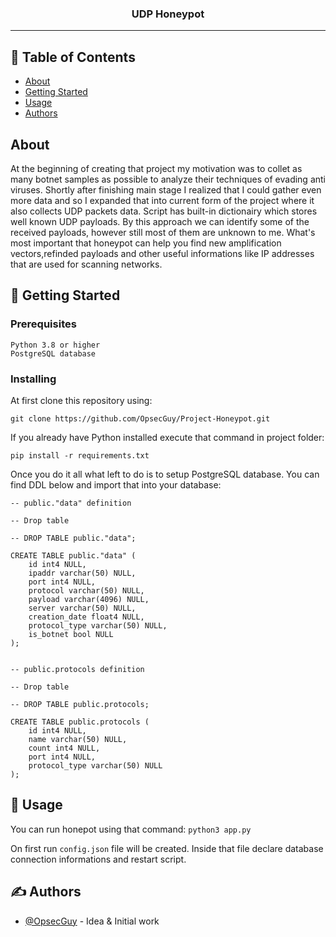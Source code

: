 <h3 align="center">UDP Honeypot</h3>

---


## 📝 Table of Contents

- [About](#about)
- [Getting Started](#getting_started)
- [Usage](#usage)
- [Authors](#authors)

## About <a name = "about"></a>

At the beginning of creating that project my motivation was to collet as many botnet samples as possible to analyze their techniques of evading anti viruses. Shortly after finishing main stage I realized that I could gather even more data and so I expanded that into current form of the project where it also collects UDP packets data. Script has built-in dictionairy which stores well known UDP payloads. By this approach we can identify some of the received payloads, however still most of them are unknown to me. What's most important that honeypot can help you find new amplification vectors,refinded payloads and other useful informations like IP addresses that are used for scanning networks.

## 🏁 Getting Started <a name = "getting_started"></a>

### Prerequisites

```
Python 3.8 or higher
PostgreSQL database
```

### Installing

At first clone this repository using:
```
git clone https://github.com/OpsecGuy/Project-Honeypot.git
```

If you already have Python installed execute that command in project folder:
```
pip install -r requirements.txt
```

Once you do it all what left to do is to setup PostgreSQL database. You can find DDL below and import that into your database:
```
-- public."data" definition

-- Drop table

-- DROP TABLE public."data";

CREATE TABLE public."data" (
	id int4 NULL,
	ipaddr varchar(50) NULL,
	port int4 NULL,
	protocol varchar(50) NULL,
	payload varchar(4096) NULL,
	server varchar(50) NULL,
	creation_date float4 NULL,
	protocol_type varchar(50) NULL,
	is_botnet bool NULL
);


-- public.protocols definition

-- Drop table

-- DROP TABLE public.protocols;

CREATE TABLE public.protocols (
	id int4 NULL,
	name varchar(50) NULL,
	count int4 NULL,
	port int4 NULL,
	protocol_type varchar(50) NULL
);
```

## 🎈 Usage <a name="usage"></a>
You can run honepot using that command:
```python3 app.py```

On first run ```config.json``` file will be created. Inside that file declare database connection informations and restart script.


## ✍️ Authors <a name = "authors"></a>
- [@OpsecGuy](https://github.com/OpsecGuy) - Idea & Initial work

